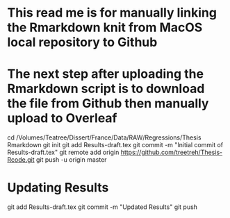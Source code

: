 # This read me is for manually linking the Rmarkdown knit from MacOS local repository to Github
# The next step after uploading the Rmarkdown script is to download the file from Github then manually upload to Overleaf
cd /Volumes/Teatree/Dissert/France/Data/RAW/Regressions/Thesis Rmarkdown
git init
git add Results-draft.tex
git commit -m "Initial commit of Results-draft.tex"
git remote add origin https://github.com/treetreh/Thesis-Rcode.git
git push -u origin master

# Updating Results
git add Results-draft.tex
git commit -m "Updated Results"
git push
